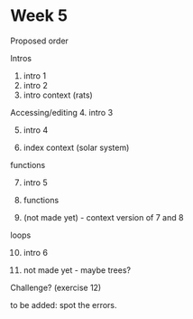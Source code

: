 # Week 5

Proposed order

Intros
1. intro 1
2. intro 2
3. intro context (rats)

Accessing/editing
4. intro 3

5. intro 4

6. index context (solar system)

functions

7. intro 5

8. functions

9. (not made yet) - context version of 7 and 8

loops

10. intro 6

11. not made yet - maybe trees?


Challenge? (exercise 12)

to be added: spot the errors.

